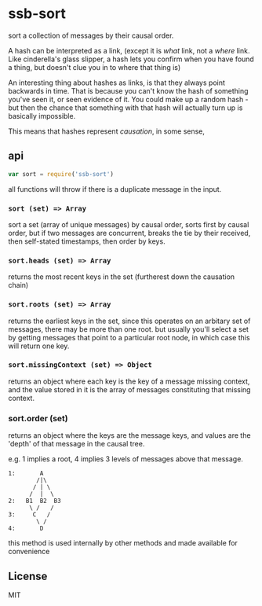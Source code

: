 # ssb-sort

sort a collection of messages by their causal order.

A hash can be interpreted as a link,
(except it is _what_ link, not a _where_ link.
Like cinderella's glass slipper, a hash lets you confirm
when you have found a thing, but doesn't clue you in to
where that thing is)

An interesting thing about hashes as links, is that they
always point backwards in time. That is because you can't
know the hash of something you've seen it, or seen evidence of it.
You could make up a random hash - but then the chance that
something with that hash will actually turn up is basically impossible.

This means that hashes represent _causation_, in some sense,

## api

``` js
var sort = require('ssb-sort')
```

all functions will throw if there is a duplicate message in the input.

### `sort (set) => Array`

sort a set (array of unique messages) by causal order,
sorts first by causal order, but if two messages are concurrent,
breaks the tie by their received, then self-stated timestamps, then order by keys.

### `sort.heads (set) => Array`

returns the most recent keys in the set (furtherest down the
causation chain)

### `sort.roots (set) => Array`

returns the earliest keys in the set, since this operates
on an arbitary set of messages, there may be more than one root.
but usually you'll select a set by getting messages that point
to a particular root node, in which case this will return one key.

### `sort.missingContext (set) => Object`

returns an object where each key is the key of a message missing context, and the value stored in it is the array of messages constituting that missing context.

### sort.order (set)

returns an object where the keys are the message keys,
and values are the 'depth' of that message in the causal tree.


e.g. 1 implies a root, 4 implies 3 levels of messages above that message.

```
1:       A
        /|\
       / | \
      /  |  \
2:   B1  B2  B3
      \ /   /
3:     C   /
        \ /
4:       D
```

this method is used internally by other methods and made available for convenience

## License

MIT

